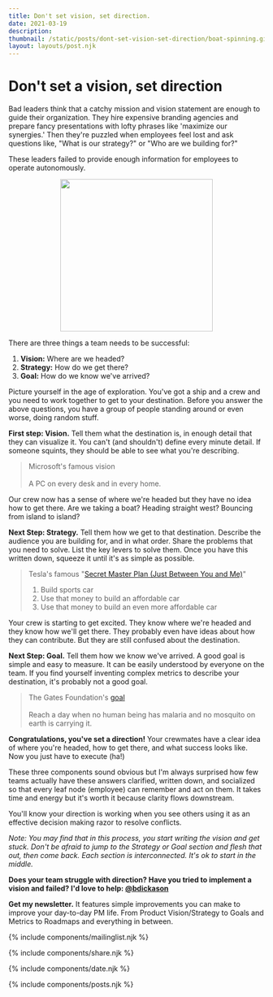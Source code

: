 ```yaml
---
title: Don't set vision, set direction.
date: 2021-03-19
description: 
thumbnail: /static/posts/dont-set-vision-set-direction/boat-spinning.gif
layout: layouts/post.njk
---
```


# Don't set a vision, set direction

Bad leaders think that a catchy mission and vision statement are enough to guide their organization. They hire expensive branding agencies and prepare fancy presentations with lofty phrases like 'maximize our synergies.' Then they're puzzled when employees feel lost and ask questions like, "What is our strategy?" or "Who are we building for?"

These leaders failed to provide enough information for employees to operate autonomously.

<center><img src="{{ thumbnail }}" style="width: 300px;"/></center>

There are three things a team needs to be successful:
1. **Vision:** Where are we headed?
2. **Strategy:** How do we get there?
3. **Goal:** How do we know we've arrived?

Picture yourself in the age of exploration. You've got a ship and a crew and you need to work together to get to your destination. Before you answer the above questions, you have a group of people standing around or even worse, doing random stuff.

**First step: Vision.** Tell them what the destination is, in enough detail that they can visualize it. You can't (and shouldn't) define every minute detail. If someone squints, they should be able to see what you're describing. 

> Microsoft's famous vision
> <br /><br />A PC on every desk and in every home.

Our crew now has a sense of where we're headed but they have no idea how to get there. Are we taking a boat? Heading straight west? Bouncing from island to island?

**Next Step: Strategy.** Tell them how we get to that destination. Describe the audience you are building for, and in what order. Share the problems that you need to solve. List the key levers to solve them. Once you have this written down, squeeze it until it's as simple as possible. 

> Tesla's famous "[Secret Master Plan (Just Between You and Me)](https://www.tesla.com/blog/secret-tesla-motors-master-plan-just-between-you-and-me)"
> 1. Build sports car
> 2. Use that money to build an affordable car
> 3. Use that money to build an even more affordable car</blockquote>

Your crew is starting to get excited. They know where we're headed and they know how we'll get there. They probably even have ideas about how they can contribute. But they are still confused about the destination.

**Next Step: Goal.** Tell them how we know we've arrived. A good goal is simple and easy to measure. It can be easily understood by everyone on the team. If you find yourself inventing complex metrics to describe your destination, it's probably not a good goal. 

> The Gates Foundation's [goal](https://www.who.int/malaria/news/2018/interview-bill-gates/en/#:~:text=In%202007%2C%20the%20Bill%20%26%20Melinda,Malaria%20is%20a%20horrific%20disease.)
> <br /><br />Reach a day when no human being has malaria and no mosquito on earth is carrying it.

**Congratulations, you've set a direction!** Your crewmates have a clear idea of where you're headed, how to get there, and what success looks like. Now you just have to execute (ha!)

These three components sound obvious but I'm always surprised how few teams actually have these answers clarified, written down, and socialized so that every leaf node (employee) can remember and act on them. It takes time and energy but it's worth it because clarity flows downstream.

You'll know your direction is working when you see others using it as an effective decision making razor to resolve conflicts.

*Note: You may find that in this process, you start writing the vision and get stuck. Don't be afraid to jump to the Strategy or Goal section and flesh that out, then come back. Each section is interconnected. It's ok to start in the middle.*


**Does your team struggle with direction? Have you tried to implement a vision and failed? I'd love to help: [@bdickason](http://twitter.com/bdickason)**

<strong>Get my newsletter.</strong>  It features simple improvements you can make to improve your day-to-day PM life. From Product Vision/Strategy to Goals and Metrics to Roadmaps and everything in between.


{% include components/mailinglist.njk %}

{% include components/share.njk %}

{% include components/date.njk %}

{% include components/posts.njk %}
